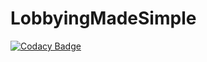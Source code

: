 # LobbyingMadeSimple
[![Codacy Badge](https://api.codacy.com/project/badge/Grade/69704666a4584373a8a46551ea307704)](https://www.codacy.com/app/intrasolarmusic/LobbyingMadeSimple?utm_source=github.com&utm_medium=referral&utm_content=TylerSmall19/LobbyingMadeSimple&utm_campaign=badger)